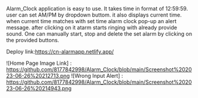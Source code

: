 Alarm_Clock application is easy to use. It takes time in format of 12:59:59. user can set AM/PM by dropdown buttom.
it also displays current time.
when current time matches with set time alarm clock pop-up an alert message. after clicking on it atarm starts ringing with already provide sound.
One can manually start, stop and delete the set alarm by clicking on the provided buttons.

Deploy link:https://cn-alarmapp.netlify.app/

![Home Page Image Link] : https://github.com/8177842998/Alarm_Clock/blob/main/Screenshot%202023-06-26%20212713.png
![Wrong Input Alert] : https://github.com/8177842998/Alarm_Clock/blob/main/Screenshot%202023-06-26%20214943.png
